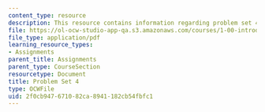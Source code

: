 ```yaml
---
content_type: resource
description: This resource contains information regarding problem set 4.
file: https://ol-ocw-studio-app-qa.s3.amazonaws.com/courses/1-00-introduction-to-computers-and-engineering-problem-solving-spring-2012/2f0cb947671082ca8941182cb54fbfc1_MIT1_00S12_PS_4.pdf
file_type: application/pdf
learning_resource_types:
- Assignments
parent_title: Assignments
parent_type: CourseSection
resourcetype: Document
title: Problem Set 4
type: OCWFile
uid: 2f0cb947-6710-82ca-8941-182cb54fbfc1
---
```

